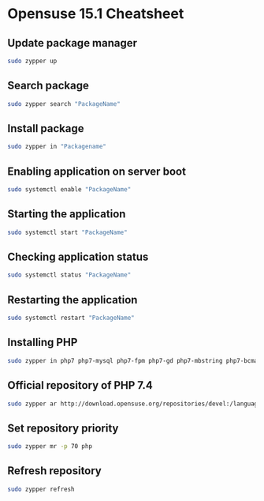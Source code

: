 # Opensuse 15.1 Cheatsheet

## Update package manager
```bash
sudo zypper up
```

## Search package
```bash
sudo zypper search "PackageName"
```

## Install package
```bash
sudo zypper in "Packagename"
```

## Enabling application on server boot
```bash
sudo systemctl enable "PackageName"
```

## Starting the application
```bash
sudo systemctl start "PackageName"
```

## Checking application status
```bash
sudo systemctl status "PackageName"
```

## Restarting the application
```bash
sudo systemctl restart "PackageName"
```

## Installing PHP
```bash
sudo zypper in php7 php7-mysql php7-fpm php7-gd php7-mbstring php7-bcmath php7-zip php7-ldap php7-pdo
```

## Official repository of PHP 7.4
```bash
sudo zypper ar http://download.opensuse.org/repositories/devel:/languages:/php/openSUSE_Leap_15.1/ php
```

## Set repository priority
```bash
sudo zypper mr -p 70 php
```

## Refresh repository
```bash
sudo zypper refresh
```
